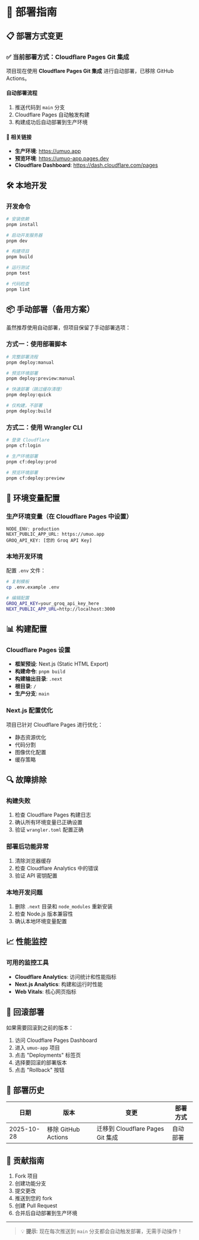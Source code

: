 # 🚀 部署指南

## 📋 部署方式变更

### ✅ 当前部署方式：Cloudflare Pages Git 集成

项目现在使用 **Cloudflare Pages Git 集成** 进行自动部署，已移除 GitHub Actions。

#### 自动部署流程
1. 推送代码到 `main` 分支
2. Cloudflare Pages 自动触发构建
3. 构建成功后自动部署到生产环境

#### 🔗 相关链接
- **生产环境**: https://umuo.app
- **预览环境**: https://umuo-app.pages.dev
- **Cloudflare Dashboard**: https://dash.cloudflare.com/pages

## 🛠️ 本地开发

### 开发命令
```bash
# 安装依赖
pnpm install

# 启动开发服务器
pnpm dev

# 构建项目
pnpm build

# 运行测试
pnpm test

# 代码检查
pnpm lint
```

## 📦 手动部署（备用方案）

虽然推荐使用自动部署，但项目保留了手动部署选项：

### 方式一：使用部署脚本
```bash
# 完整部署流程
pnpm deploy:manual

# 预览环境部署
pnpm deploy:preview:manual

# 快速部署（跳过缓存清理）
pnpm deploy:quick

# 仅构建，不部署
pnpm deploy:build
```

### 方式二：使用 Wrangler CLI
```bash
# 登录 Cloudflare
pnpm cf:login

# 生产环境部署
pnpm cf:deploy:prod

# 预览环境部署
pnpm cf:deploy:preview
```

## 🔧 环境变量配置

### 生产环境变量（在 Cloudflare Pages 中设置）
```
NODE_ENV: production
NEXT_PUBLIC_APP_URL: https://umuo.app
GROQ_API_KEY: [您的 Groq API Key]
```

### 本地开发环境
配置 `.env` 文件：
```bash
# 复制模板
cp .env.example .env

# 编辑配置
GROQ_API_KEY=your_groq_api_key_here
NEXT_PUBLIC_APP_URL=http://localhost:3000
```

## 📊 构建配置

### Cloudflare Pages 设置
- **框架预设**: Next.js (Static HTML Export)
- **构建命令**: `pnpm build`
- **构建输出目录**: `.next`
- **根目录**: `/`
- **生产分支**: `main`

### Next.js 配置优化
项目已针对 Cloudflare Pages 进行优化：
- 静态资源优化
- 代码分割
- 图像优化配置
- 缓存策略

## 🔍 故障排除

### 构建失败
1. 检查 Cloudflare Pages 构建日志
2. 确认所有环境变量已正确设置
3. 验证 `wrangler.toml` 配置正确

### 部署后功能异常
1. 清除浏览器缓存
2. 检查 Cloudflare Analytics 中的错误
3. 验证 API 密钥配置

### 本地开发问题
1. 删除 `.next` 目录和 `node_modules` 重新安装
2. 检查 Node.js 版本兼容性
3. 确认本地环境变量配置

## 📈 性能监控

### 可用的监控工具
- **Cloudflare Analytics**: 访问统计和性能指标
- **Next.js Analytics**: 构建和运行时性能
- **Web Vitals**: 核心网页指标

## 🔄 回滚部署

如果需要回滚到之前的版本：
1. 访问 Cloudflare Pages Dashboard
2. 进入 `umuo-app` 项目
3. 点击 "Deployments" 标签页
4. 选择要回滚的部署版本
5. 点击 "Rollback" 按钮

## 📝 部署历史

| 日期 | 版本 | 变更 | 部署方式 |
|------|------|------|----------|
| 2025-10-28 | 移除 GitHub Actions | 迁移到 Cloudflare Pages Git 集成 | 自动部署 |

## 🤝 贡献指南

1. Fork 项目
2. 创建功能分支
3. 提交更改
4. 推送到您的 fork
5. 创建 Pull Request
6. 合并后自动部署到生产环境

---

> 💡 **提示**: 现在每次推送到 `main` 分支都会自动触发部署，无需手动操作！